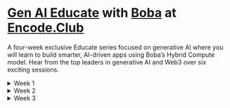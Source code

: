 # [Gen AI Educate](https://www.encode.club/generative-ai-educate-series/) with [Boba](https://boba.network/) at [Encode.Club](https://www.encode.club)

A four-week exclusive Educate series focused on generative AI where you will learn to build smarter, AI-driven apps using Boba’s Hybrid Compute model. Hear from the top leaders in generative AI and Web3 over six exciting sessions. 

<details>
<summary>Week 1</summary>

> 21st Jan | [Integrating AI with Boba Network's HybridCompute](https://www.youtube.com/watch?v=BdCGZCuLC7M)
>
> [Kevin Riedl](https://www.linkedin.com/in/wsdt/) and [Alan Chiu](https://www.linkedin.com/in/alanchiu/) from [Enya Labs](https://www.linkedin.com/company/enyalabs) explore AI integration with [Boba Network](https://boba.network/)’s hybrid compute, offering technical insights and practical use cases.

> 23rd Jan | [A Brief Introduction to LLMs](https://www.youtube.com/watch?v=QIFrhP640nE)
>
> [Gabor Angeli](https://www.linkedin.com/in/gabor-angeli-468ab6a/) from [Google Gemini](https://gemini.google.com) leads a hands-on session on EVM smart contracts, covering setup, tools like Hardhat, and deploying a simple contract.

</details>

<details>
<summary>Week 2</summary>

> 28th Jan | [Implementing HybridCompute in CodeCaster]()
>
> Discover how CodeCaster leverages Hybrid Compute to bridge smart contracts with off-chain data and services, enabling developers to build smarter, more dynamic applications.

> 30th Jan | [Developing PresiBot with HybridCompute]()
>
> ​PresiBot is a political simulation game that engages users in real-world decision-making scenarios, with AI generating challenges based on current events—like managing inflation. Learn how Hybrid Compute enables PresiBot to access off-chain data and services, bringing these dynamic scenarios to life.

</details>

<details>
<summary>Week 3</summary>

> 4th Feb | [The New Age of Data Transformation]()

> 6th Feb | [From Ideas to Apps: Building with OpenAI’s GPT Models]()

</details>
